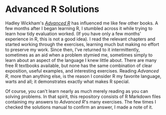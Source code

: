 # Advanced R Solutions

Hadley Wickham's [_Advanced R_](https://adv-r.hadley.nz/) has influenced me like few other books. A few months after I began learning R, I stumbled across it while trying to learn how tidy evaluation worked. (If you have only a few months' experience in R, this is not a good idea).
I read the relevant chapters and started working through the exercises, learning much but making no effort to preserve my work. Since then, I've returned to it intermittently, sometimes as an aid when a problem stymied me, sometimes simply to learn about an aspect of the language I knew little about.
There are many free R textbooks available, but none has the same combination of clear exposition, useful examples, and interesting exercises. Reading _Advanced R_, more than anything else, is the reason I consider R my favorite language, warts and all; it demonstrates exactly what makes R special.

Of course, you can't learn nearly as much merely reading as you can solving problems. In that spirit, this repository consists of R Markdown files containing my answers to _Advanced R_'s many exercises. The few times I checked the solutions manual to confirm an answer, I made a note of it.
